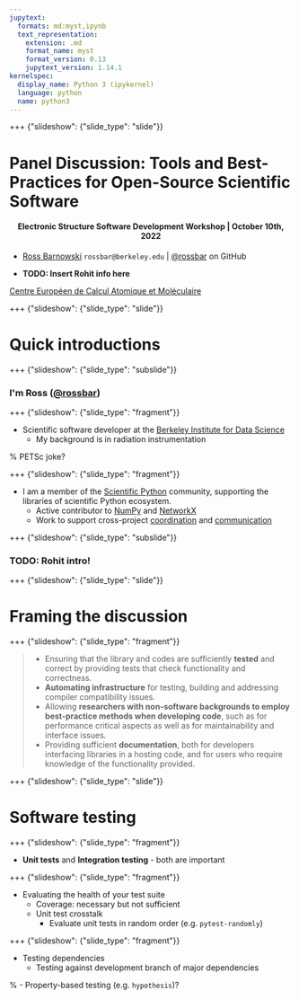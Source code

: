 ```yaml
---
jupytext:
  formats: md:myst,ipynb
  text_representation:
    extension: .md
    format_name: myst
    format_version: 0.13
    jupytext_version: 1.14.1
kernelspec:
  display_name: Python 3 (ipykernel)
  language: python
  name: python3
---
```


+++ {"slideshow": {"slide_type": "slide"}}

# Panel Discussion: Tools and Best-Practices for Open-Source Scientific Software

<center>

#### Electronic Structure Software Development Workshop | October 10th, 2022

</center>

 - [Ross Barnowski](https://bids.berkeley.edu/people/ross-barnowski) `rossbar@berkeley.edu` | [@rossbar](https://github.com/rossbar) on GitHub

 - **TODO: Insert Rohit info here**

[Centre Européen de Calcul Atomique et Moléculaire][cecam]

[cecam]: https://www.cecam.org/

+++ {"slideshow": {"slide_type": "slide"}}

# Quick introductions

+++ {"slideshow": {"slide_type": "subslide"}}

### I'm Ross ([@rossbar](https://github.com/rossbar))

+++ {"slideshow": {"slide_type": "fragment"}}

- Scientific software developer at the [Berkeley Institute for Data Science][BIDS]
  * My background is in radiation instrumentation

% PETSc joke?

[BIDS]: https://bids.berkeley.edu/people/ross-barnowski

+++ {"slideshow": {"slide_type": "fragment"}}

- I am a member of the [Scientific Python][scientific-python] community,
  supporting the libraries of scientific Python ecosystem.
  * Active contributor to [NumPy][numpy] and [NetworkX][networkx]
  * Work to support cross-project [coordination][specs] and
    [communication][discuss]

[scientific-python]: https://scientific-python.org/
[numpy]: https://numpy.org
[networkx]: https://networkx.org
[specs]: https://scientific-python.org/specs/
[discuss]: https://discuss.scientific-python.org/

+++ {"slideshow": {"slide_type": "subslide"}}

### TODO: Rohit intro!

+++ {"slideshow": {"slide_type": "slide"}}

# Framing the discussion

+++ {"slideshow": {"slide_type": "fragment"}}

> - Ensuring that the library and codes are sufficiently **tested** and correct by
>   providing tests that check functionality and correctness.
> - **Automating infrastructure** for testing, building and addressing compiler
>   compatibility issues.
> - Allowing **researchers with non-software backgrounds to employ best-practice
>   methods when developing code**, such as for performance critical aspects as
>   well as for maintainability and interface issues.
> - Providing sufficient **documentation**, both for developers interfacing
>   libraries in a hosting code, and for users who require knowledge of the
>   functionality provided.

+++ {"slideshow": {"slide_type": "slide"}}

# Software testing

+++ {"slideshow": {"slide_type": "fragment"}}

- **Unit tests** and **Integration testing** - both are important

+++ {"slideshow": {"slide_type": "fragment"}}

- Evaluating the health of your test suite
  * Coverage: necessary but not sufficient
  * Unit test crosstalk
    - Evaluate unit tests in random order (e.g. `pytest-randomly`)

+++ {"slideshow": {"slide_type": "fragment"}}

- Testing dependencies
  * Testing against development branch of major dependencies

% - Property-based testing (e.g. `hypothesis`)?
